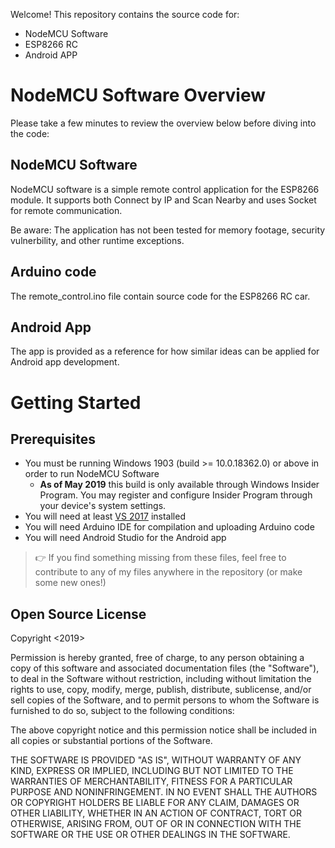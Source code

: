 Welcome\! This repository contains the source code for:

  - NodeMCU Software
  - ESP8266 RC
  - Android APP

# NodeMCU Software Overview

Please take a few minutes to review the overview below before diving into the code:

## NodeMCU Software

NodeMCU software is a simple remote control application for the ESP8266 module. It supports both Connect by IP and Scan Nearby and uses Socket for remote communication.

Be aware: The application has not been tested for memory footage, security vulnerbility, and other runtime exceptions.

## Arduino code

The remote_control.ino file contain source code for the ESP8266 RC car.

## Android App

The app is provided as a reference for how similar ideas can be applied for Android app development.

# Getting Started

## Prerequisites

* You must be running Windows 1903 (build >= 10.0.18362.0) or above in order to run NodeMCU Software
  - **As of May 2019** this build is only available through Windows Insider Program. You may register and configure Insider Program through your device's system settings.
* You will need at least [VS 2017](https://visualstudio.microsoft.com/downloads/) installed
* You will need Arduino IDE for compilation and uploading Arduino code
* You will need Android Studio for the Android app

> 👉 If you find something missing from these files, feel free to contribute to any of my files anywhere in the repository (or make some new ones\!)

## Open Source License

Copyright <2019> <ShangJin Li>

Permission is hereby granted, free of charge, to any person obtaining a copy of this software and associated documentation files (the "Software"), to deal in the Software without restriction, including without limitation the rights to use, copy, modify, merge, publish, distribute, sublicense, and/or sell copies of the Software, and to permit persons to whom the Software is furnished to do so, subject to the following conditions:

The above copyright notice and this permission notice shall be included in all copies or substantial portions of the Software.

THE SOFTWARE IS PROVIDED "AS IS", WITHOUT WARRANTY OF ANY KIND, EXPRESS OR IMPLIED, INCLUDING BUT NOT LIMITED TO THE WARRANTIES OF MERCHANTABILITY, FITNESS FOR A PARTICULAR PURPOSE AND NONINFRINGEMENT. IN NO EVENT SHALL THE AUTHORS OR COPYRIGHT HOLDERS BE LIABLE FOR ANY CLAIM, DAMAGES OR OTHER LIABILITY, WHETHER IN AN ACTION OF CONTRACT, TORT OR OTHERWISE, ARISING FROM, OUT OF OR IN CONNECTION WITH THE SOFTWARE OR THE USE OR OTHER DEALINGS IN THE SOFTWARE.
